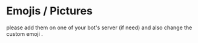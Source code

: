 # Emojis / Pictures
please add them on one of your bot's server (if need) and also change the custom emoji .
